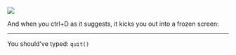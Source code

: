 
![](UM7wQQ4.png)

And when you ctrl+D as it suggests, it kicks you out into a frozen screen:

---

You should've typed: `quit()`